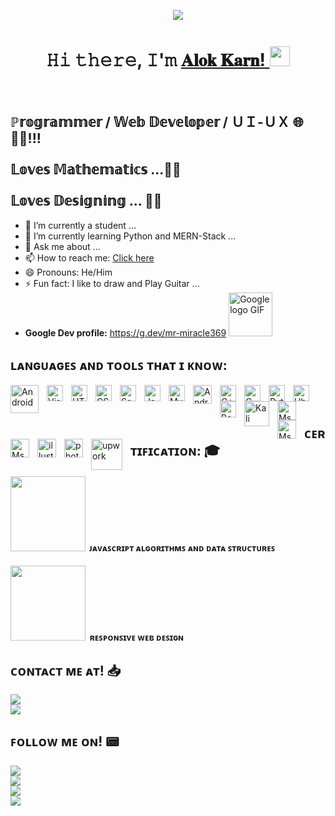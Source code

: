 &nbsp; &nbsp;&nbsp; &nbsp;&nbsp; &nbsp;&nbsp; &nbsp;&nbsp; &nbsp;&nbsp; &nbsp;&nbsp; &nbsp;&nbsp; &nbsp;&nbsp; &nbsp;&nbsp; &nbsp;&nbsp; &nbsp;&nbsp; &nbsp;&nbsp; &nbsp;&nbsp; &nbsp;&nbsp; &nbsp;&nbsp; &nbsp;&nbsp; &nbsp;&nbsp; &nbsp;&nbsp; &nbsp;&nbsp; &nbsp;&nbsp; &nbsp;&nbsp; &nbsp;![](https://komarev.com/ghpvc/?username=alok-karn&label=Views)


<h1 align="center">𝙷𝚒 𝚝𝚑𝚎𝚛𝚎, 𝙸'𝚖 <a href="https://github.com/alok-karn" target="_blank">𝐀𝐥𝐨𝐤 𝐊𝐚𝐫𝐧! </a> <img
src="https://github.com/blackcater/blackcater/raw/main/images/Hi.gif" height="32" /></h1><br />

<h2> ℙ𝕣𝕠𝕘𝕣𝕒𝕞𝕞𝕖𝕣 / 𝕎𝕖𝕓 𝔻𝕖𝕧𝕖𝕝𝕠𝕡𝕖𝕣 / ＵＩ-ＵＸ 🌐👨‍💻!!! <br /><br />
𝕃𝕠𝕧𝕖𝕤 𝕄𝕒𝕥𝕙𝕖𝕞𝕒𝕥𝕚𝕔𝕤 ...🐺🐺 <br /><br />
 𝕃𝕠𝕧𝕖𝕤 𝔻𝕖𝕤𝕚𝕘𝕟𝕚𝕟𝕘 ... 🎨🎨 </h2>

- 🔭 I’m currently a student ...
- 🌱 I’m currently learning Python and MERN-Stack ...
- 💬 Ask me about ...
- 📫 How to reach me: [Click here](https://www.facebook.com/alok.karn.399/)
- 😄 Pronouns: He/Him
- ⚡ Fun fact: I like to draw and Play Guitar ...
-  <b> Google Dev profile:</b> https://g.dev/mr-miracle369 <img src="https://zellusmarketing.com/wp-content/uploads/2021/02/Google-Gif.gif" alt="Google logo GIF" width="70"/>

<h2 align="left">ʟᴀɴɢᴜᴀɢᴇꜱ ᴀɴᴅ ᴛᴏᴏʟꜱ ᴛʜᴀᴛ ɪ ᴋɴᴏᴡ:</h2>
<p>
<img align="left" alt="Android " width="45px" src="https://static.cdnlogo.com/logos/a/15/android.svg" style="padding-right:10px;" />
<img align="left" alt="Visual Studio Code" width="26px" src="https://cdn.jsdelivr.net/gh/devicons/devicon/icons/vscode/vscode-original.svg" style="padding-right:10px;" />
<img align="left" alt="HTML5" width="26px" src="https://cdn.jsdelivr.net/gh/devicons/devicon/icons/html5/html5-original.svg" style="padding-right:10px;" />
<img align="left" alt="CSS3" width="26px" src="https://cdn.jsdelivr.net/gh/devicons/devicon/icons/css3/css3-original.svg" style="padding-right:10px;" />
<img align="left" alt="Sass" width="26px" src="https://cdn.jsdelivr.net/gh/devicons/devicon/icons/sass/sass-original.svg" style="padding-right:10px;" />
<img align="left" alt="JavaScript" width="26px" src="https://cdn.jsdelivr.net/gh/devicons/devicon/icons/javascript/javascript-original.svg" style="padding-right:10px;" />
<img align="left" alt="MySQL" width="26px" src="https://cdn.jsdelivr.net/gh/devicons/devicon/icons/mysql/mysql-original.svg" style="padding-right:10px;" />
<img align="left" alt="Android-phones " width="30px" src="https://img.icons8.com/cute-clipart/344/android.png" style="padding-right:10px;" />
<img align="left" alt="C++" width="26px" src="https://upload.wikimedia.org/wikipedia/commons/thumb/1/18/ISO_C%2B%2B_Logo.svg/1822px-ISO_C%2B%2B_Logo.svg.png" style="padding-right:10px;" />
<img align="left" alt="C" width="26px" src="https://upload.wikimedia.org/wikipedia/commons/thumb/1/18/C_Programming_Language.svg/695px-C_Programming_Language.svg.png" style="padding-right:10px;" />
<img align="left" alt="Python" width="26px" src="https://upload.wikimedia.org/wikipedia/commons/thumb/c/c3/Python-logo-notext.svg/1024px-Python-logo-notext.svg.png" style="padding-right:10px;" />
<img align="left" alt="Ubuntu " width="26px" src="https://cdn.worldvectorlogo.com/logos/ubuntu-icon.svg" style="padding-right:10px;" />
  <img align="left" alt="Bash " width="26px" src="https://upload.wikimedia.org/wikipedia/commons/thumb/2/20/Bash_Logo_black_and_white_icon_only.svg/512px-Bash_Logo_black_and_white_icon_only.svg.png?20180723054438" style="padding-right:10px;" />
<img align="left" alt="Kali linux" width="40px" src="https://upload.wikimedia.org/wikipedia/commons/thumb/4/4b/Kali_Linux_2.0_wordmark.svg/1280px-Kali_Linux_2.0_wordmark.svg.png" style="padding-right:10px;" />
<img align="left" alt="Ms Word " width="30px" src="https://img.icons8.com/color-glass/344/ms-word.png" style="padding-right:10px;" />
<img align="left" alt="Ms Excell " width="30px" src="https://img.icons8.com/color-glass/344/ms-excel.png" style="padding-right:10px;" />
<img align="left" alt="Ms Powerpoint " width="30px" src="https://img.icons8.com/color-glass/344/ms-powerpoint.png" style="padding-right:10px;" />  
<img align="left" alt="illustrator" width="30px" src="https://img.icons8.com/color/344/adobe-illustrator--v1.png" style="padding-right:10px;" /> 
<img align="left" alt="photoshop" width="30px" src="https://img.icons8.com/fluency/344/adobe-photoshop.png" style="padding-right:10px;" /> 
<img align="left" alt="upwork" width="50px" src="https://upload.wikimedia.org/wikipedia/commons/thumb/d/d2/Upwork-logo.svg/1024px-Upwork-logo.svg.png" style="padding-right:10px;" /> 
 </p>
 
<br />
<br />

<h2> ᴄᴇʀᴛɪꜰɪᴄᴀᴛɪᴏɴ: 🎓</h2><h4>
<a href="https://www.freecodecamp.org/certification/alok69/javascript-algorithms-and-data-structures" target="blank"><img src="https://img.shields.io/badge/freecodecamp-27273D?style=for-the-badge&logo=freecodecamp&logoColor=white" width="120"></a> &nbsp;ᴊᴀᴠᴀꜱᴄʀɪᴘᴛ ᴀʟɢᴏʀɪᴛʜᴍꜱ ᴀɴᴅ ᴅᴀᴛᴀ ꜱᴛʀᴜᴄᴛᴜʀᴇꜱ</h4>
<h4>
<a href="https://www.freecodecamp.org/certification/alok69/responsive-web-design" target="blank"><img src="https://img.shields.io/badge/freecodecamp-27273D?style=for-the-badge&logo=freecodecamp&logoColor=white" width="120"></a> &nbsp;ʀᴇꜱᴘᴏɴꜱɪᴠᴇ ᴡᴇʙ ᴅᴇꜱɪɢɴ</h4>

<h2>ᴄᴏɴᴛᴀᴄᴛ ᴍᴇ ᴀᴛ! 📥 </h2>
<a href="https://www.facebook.com/alok.karn.399/" target="blank"><img src = "https://img.shields.io/badge/Messenger-00B2FF?style=for-the-badge&logo=messenger&logoColor=white"></a> <br />
<a href="mailto:alokkyasth@gmail.com" target="blank"><img src="https://img.shields.io/badge/Gmail-D14836?style=for-the-badge&logo=gmail&logoColor=white"></a> <br />

<h2>ꜰᴏʟʟᴏᴡ ᴍᴇ ᴏɴ! 📟 </h2>
<a href="https://twitter.com/alok98420" target="blank"><img src="https://img.shields.io/badge/Twitter-1DA1F2?style=for-the-badge&logo=twitter&logoColor=white"></a><br />
<a href="https://www.instagram.com/aaalok_369.exe/" target="blank"><img src="https://img.shields.io/badge/Instagram-E4405F?style=for-the-badge&logo=instagram&logoColor=white"></a><br />
<a href="https://www.snapchat.com/add/alok_karn19" target="blank"><img src="https://img.shields.io/badge/Snapchat-FFFC00?style=for-the-badge&logo=snapchat&logoColor=white"></a><br />
<a href="https://www.linkedin.com/in/alok-karn-8736a221b/" target="blank"><img src="https://img.shields.io/badge/LinkedIn-0077B5?style=for-the-badge&logo=linkedin&logoColor=white"> </a><br />


	
